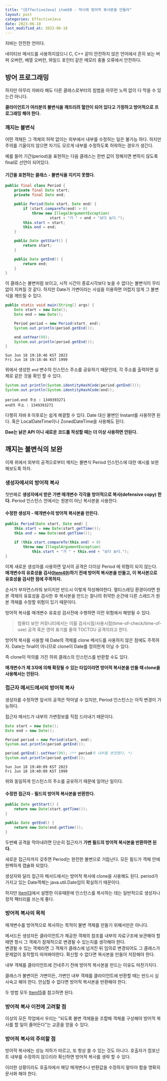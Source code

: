 ```yaml
---
title: "[EffectiveJava] item50 - 적시에 방어적 복사본을 만들라"
layout: post
categories: EffectiveJava
date: 2023-06-18
last_modified_at: 2023-06-18
---
```


자바는 안전한 언어다.

네이티브 메서드를 사용하지않으니 C, C++ 같이 안전하지 않은 언어에서 흔히 보는 버퍼 오버런, 배열 오버런, 와일드 포인터 같은 메모리 충돌 오류에서 안전하다.


## 방어 프로그래밍

하지만 아무리 자바라 해도 다른 클래스로부터의 침범을 아무런 노력 없이 다 막을 수 있는건 아니다.

**클라이언트가 여러분의 불변식을 깨뜨리려 혈안이 되어 있다고 가정하고 방어적으로 프로그래밍 해야 한다.**


### 깨지는 불변식

어떤 객체든 그 객체의 허락 없이는 외부에서 내부를 수정하는 일은 불가능 하다. 하지만 주의를 기울이지 않으면 자기도 모르게 내부를 수정하도록 허락하는 경우가 생긴다.

예를 들어 기간(period)을 표현하는 다음 클래스는 한번 값이 정해지면 변하지 않도록 final로 선언이 되어있다.

#### 기간을 표현하는 클래스 - 불변식을 지키지 못했다.

```java
public final class Period {
    private final Date start;
    private final Date end;

    public Period(Date start, Date end) {
        if (start.compareTo(end) > 0)
            throw new IllegalArgumentException(
                    start + "가 " + end + "보다 늦다.");
        this.start = start;
        this.end = end;
    }

    public Date getStart() {
        return start;
    }

    public Date getEnd() {
        return end;
    }
}
```

이 클래스는 불변처럼 보이고, 시작 시간이 종료시각보다 늦을 수 없다는 불변식이 무리 없이 지켜질 것 같다. 하지만 Date가 가변이라는 사실을 이용하면 어렵지 않게 그 불변식을 깨뜨릴 수 있다.

```java
public static void main(String[] args) {
    Date start = new Date();
    Date end = new Date();

    Period period = new Period(start, end);
    System.out.println(period.getEnd());

    end.setYear(99);
    System.out.println(period.getEnd());
}
```

```shell
Sun Jun 18 19:18:46 KST 2023
Fri Jun 18 19:18:46 KST 1999
```

위에서 생성한 `end` 변수의 인스턴스 주소를 공유하기 때문인데, 각 주소를 출력하면 실제로 같은 것을 확인 할 수 있다.

```java
System.out.println(System.identityHashCode(period.getEnd()));
System.out.println(System.identityHashCode(end));
```

```shell
period.end 주소 : 1349393271
end의 주소 : 1349393271
```

다행히 자바 8 이후로는 쉽게 해결할 수 있다. Date 대신 불변인 Instant를 사용하면 된다. 혹은 LocalDateTime이나 ZonedDateTime을 사용해도 된다.

**Dae는 낡은 API 이니 새로운 코드를 작성할 때는 더 이상 사용하면 안된다.**


## 깨지는 불변식의 보완

이제 위에서 외부의 공격으로부터 깨지는 불변식 Period 인스턴스에 대한 예시를 보완해보도록 하자.


### 생성자에서의 방어적 복사

첫번째로 **생성자에서 받은 가변 매개변수 각각을 방어적으로 복사(defensive copy) 한다.** Period 인스턴스 안에서는 원본이 아닌 복사본을 사용한다.

#### 수정한 생성자 - 매개변수의 방어적 복사본을 만든다.

```java
public Period(Date start, Date end) {
    this.start = new Date(start.getTime());
    this.end = new Date(end.getTime());

    if (this.start.compareTo(this.end) > 0)
        throw new IllegalArgumentException(
            this.start + "가 " + this.end + "보다 늦다.");
}
```

이제 새로운 생성자를 사용하면 앞서의 공격은 더이상 Period 에 위협이 되지 않는다. **매개변수의 유효성을 검사([Item49](https://dh37789.github.io/effectivejava/item49/))하기 전에 방어적 복사본을 만들고, 이 복사본으로 유효성을 검사한 점에 주목하자.**

순서가 부자연스러워 보이지만 반드시 이렇게 작성해야한다. 멀티스레딩 환경이라면 원본 객체의 유효성을 검사한 후 복사본을 만드는 찰나의 취약한 순간에 다른 스레드가 원본 객체를 수정할 위험이 있기 때문이다.

방어적 복사를 매개변수 유효성 검사전에 수행하면 이런 위험에서 해방될 수 있다.

> 컴퓨터 보안 커뮤니티에서는 이를 검사시점/사용시점(time-of-check/time-of-use) 공격 혹은 영어 표기를 줄여 TOCTOU 공격이라고 한다.

방어적 복사를 사용할 때 Date의 객체를 clone 메서드를 사용하지 않은 점에도 주목하자. Date는 final이 아니므로 clone이 Date를 정의한게 아닐 수 있다.

즉 clone이 악의를 가진 하위 클래스의 인스턴스를 반환할 수도 있다.

**매개변수가 제 3자에 의해 확장될 수 있는 타입이라면 방어적 복사본을 만들 때 clone을 사용해서는 안된다.**


### 접근자 메서드에서의 방어적 복사

생성자를 수정하면 앞서의 공격은 막아낼 수 있지만, Period 인스턴스는 아직 변경이 가능하다.

접근자 메서드가 내부의 가변정보를 직접 드러내기 때문이다.

```java
Date start = new Date();
Date end = new Date();

Period period = new Period(start, end);
System.out.println(period.getEnd());

period.getEnd().setYear(99); /** period의 내부를 변경했다. */
System.out.println(period.getEnd());
```

```shell
Sun Jun 18 19:40:09 KST 2023
Fri Jun 18 19:40:09 KST 1999
```

위와 동일하게 인스턴스의 주소를 공유하기 때문에 일어난 일이다.

#### 수정한 접근자 - 필드의 방어적 복사본을 반환한다.

```java
public Date getStart() {
    return new Date(start.getTime());
}

public Date getEnd() {
    return new Date(end.getTime());
}
```

두번째 공격을 막아내려면 단순히 접근자가 **가변 필드의 방어적 복사본을 반환하면 된다.**

새로운 접근자까지 갖추면 Period는 완전한 불변으로 거듭난다. 모든 필드가 객체 안에 완벽하게 캡슐화 되었다.

생성자와 달리 접근자 메서드에서는 방어적 복사에 clone을 사용해도 된다. period가 가지고 있는 Date객체는 java.util.Date임이 확실하기 때문이다.

하지만 [Item13](https://dh37789.github.io/effectivejava/item13/)에서 설명한 이유때문에 인스턴스를 복사하는 데는 일반적으로 생성자나 정적 팩터리를 쓰는게 좋다.


### 방어적 복사의 목적

매개변수를 방어적으로 복사하는 목적이 불변 객체를 만들기 위해서만은 아니다.

메서드든 생성자든 클라이언트가 제공한 객체의 참조를 내부의 자료구조에 보관해야 할 때면 항시 그 객체가 잠재적으로 변경될 수 있는지를 생각해야 한다.<br>
변경될 수 있는 객체라면 그 객체가 클래스에 넘겨진 뒤 임의로 변경되어도 그 클래스가 문제없이 동작할지 따져봐야한다. 확신할 수 없다면 복사본을 만들어 저장해야 한다.

내부 객체를 클라이언트에 건네주기 전에 방어적 복사본을 만드는 이유도 마찬가지다.

클래스가 불변이든 가변이든, 가변인 내부 객체를 클라이언트에 반환할 때는 반드시 심사숙고 해야 한다. 안심할 수 없다면 방어적 복사본을 반환해야 한다.

두 방법 모두 [Item15](https://dh37789.github.io/effectivejava/item15/)를 참고하면 된다.


### 방어적 복사 이전에 고려할 점

이상의 모든 작업에서 우리는 "되도록 불변 객체들을 조합해 객체를 구성해야 방어적 복사를 할 일이 줄어든다"는 교훈을 얻을 수 있다.


### 방어적 복사의 주의할 점

방어적 복사에는 성능 저하가 따르고, 또 항상 쓸 수 있는 것도 아니다. 호출자가 컴포넌트 내부를 수정하지 않으리라 확신하면 방어적 복사를 생략 할 수 있다.

이러한 상황이라도 호출자에서 해당 매개변수나 반환값을 수정하지 말아야 함을 명확히 문서화 해야 한다.


